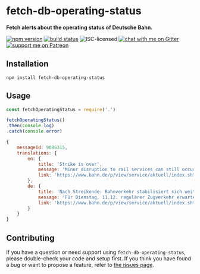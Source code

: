 # fetch-db-operating-status

**Fetch alerts about the operating status of Deutsche Bahn.**

[![npm version](https://img.shields.io/npm/v/fetch-db-operating-status.svg)](https://www.npmjs.com/package/fetch-db-operating-status)
[![build status](https://api.travis-ci.org/derhuerst/fetch-db-operating-status.svg?branch=master)](https://travis-ci.org/derhuerst/fetch-db-operating-status)
![ISC-licensed](https://img.shields.io/github/license/derhuerst/fetch-db-operating-status.svg)
[![chat with me on Gitter](https://img.shields.io/badge/chat%20with%20me-on%20gitter-512e92.svg)](https://gitter.im/derhuerst)
[![support me on Patreon](https://img.shields.io/badge/support%20me-on%20patreon-fa7664.svg)](https://patreon.com/derhuerst)


## Installation

```shell
npm install fetch-db-operating-status
```


## Usage

```js
const fetchOperatingStatus = require('.')

fetchOperatingStatus()
.then(console.log)
.catch(console.error)
```

```js
{
	messageId: 9086315,
	translations: {
		en: {
			title: 'Strike is over',
			message: 'Minor disruption to rail services can still occur.',
			link: 'https://www.bahn.de/p/view/service/aktuell/index.shtml'
		},
		de: {
			title: 'Nach Streikende: Bahnverkehr stabilisiert sich weiter.',
			message: 'Für Dienstag, 11.12. regulärer Zugverkehr erwartet. ',
			link: 'https://www.bahn.de/p/view/service/aktuell/index.shtml?dbkanal_007=L01_S01_D001_KIN0001_blitzbox-bahndeaktuell-021218_LZ01'
		}
	}
}
```


## Contributing

If you have a question or need support using `fetch-db-operating-status`, please double-check your code and setup first. If you think you have found a bug or want to propose a feature, refer to [the issues page](https://github.com/derhuerst/fetch-db-operating-status/issues).
